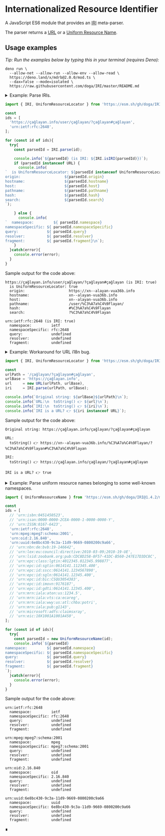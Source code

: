 # Internationalized Resource Identifier

A JavaScript ES6 module that provides an [IRI](https://en.wikipedia.org/wiki/Internationalized_Resource_Identifier)  meta-parser.

The parser returns a [URL](https://developer.mozilla.org/en-US/docs/Web/API/URL) or a [Uniform Resource Name](https://en.wikipedia.org/wiki/Uniform_Resource_Name).

## Usage examples

_Tip: Run the examples below by typing this in your terminal (requires Deno):_

```shell
deno run \
  --allow-net --allow-run --allow-env --allow-read \
  https://deno.land/x/mdrb@2.0.0/mod.ts \
  --dax=false --mode=isolated \
  https://raw.githubusercontent.com/doga/IRI/master/README.md
```

<details data-mdrb>
<summary>Example: Parse IRIs.</summary>

<pre>
description = '''
Running this example is safe, it will not read or write anything to your filesystem.
'''
</pre>
</details>

```javascript
import { IRI, UniformResourceLocator } from 'https://esm.sh/gh/doga/IRI@1.4.2/mod.mjs';

const
ids = [
  'https://çağlayan.info/user/çağlayan/?çağlayan#çağlayan',
  'urn:ietf:rfc:2648',
];

for (const id of ids){
  try{
    const parsedId = IRI.parse(id);

    console.info(`${parsedId} (is IRI: ${IRI.isIRI(parsedId)})`);
    if (parsedId instanceof URL) {
      console.info(
`  is UniformResourceLocator: ${parsedId instanceof UniformResourceLocator}
origin:                    ${parsedId.origin}
hostname:                  ${parsedId.hostname}
host:                      ${parsedId.host}
pathname:                  ${parsedId.pathname}
hash:                      ${parsedId.hash}
search:                    ${parsedId.search}
`);

    } else {
      console.info(
`  namespace:         ${ parsedId.namespace}
namespaceSpecific: ${ parsedId.namespaceSpecific}
query:             ${ parsedId.query}
resolver:          ${ parsedId.resolver}
fragment:          ${ parsedId.fragment}\n`);
    }
  }catch(error){
    console.error(error);
  }
}
```

Sample output for the code above:

```text
https://çağlayan.info/user/çağlayan/?çağlayan#çağlayan (is IRI: true)
  is UniformResourceLocator: true
  origin:                    https://xn--alayan-vua36b.info
  hostname:                  xn--alayan-vua36b.info
  host:                      xn--alayan-vua36b.info
  pathname:                  /user/%C3%A7a%C4%9Flayan/
  hash:                      #%C3%A7a%C4%9Flayan
  search:                    ?%C3%A7a%C4%9Flayan

urn:ietf:rfc:2648 (is IRI: true)
  namespace:         ietf
  namespaceSpecific: rfc:2648
  query:             undefined
  resolver:          undefined
  fragment:          undefined
```

<details data-mdrb>
<summary>Example: Workaround for URL i18n bug.</summary>

<pre>
description = '''
Running this example is safe, it will not read or write anything to your filesystem.
'''
</pre>
</details>

```javascript
import { IRI, UniformResourceLocator } from 'https://esm.sh/gh/doga/IRI@1.4.2/mod.mjs';

const
urlPath = '/çağlayan/?çağlayan#çağlayan',
urlBase = 'https://çağlayan.info',
url     = new URL(urlPath, urlBase),
iri     = IRI.parse(urlPath, urlBase);

console.info(`Original string: ${urlBase}${urlPath}\n`);
console.info(`URL:\n  toString() 👉 ${url}\n`);
console.info(`IRI:\n  toString() 👉 ${iri}\n`);
console.info(`IRI is a URL? 👉 ${iri instanceof URL}`);
```

Sample output for the code above:

```text
Original string: https://çağlayan.info/çağlayan/?çağlayan#çağlayan

URL:
  toString() 👉 https://xn--alayan-vua36b.info/%C3%A7a%C4%9Flayan/?%C3%A7a%C4%9Flayan#%C3%A7a%C4%9Flayan

IRI:
  toString() 👉 https://çağlayan.info/çağlayan/?çağlayan#çağlayan

IRI is a URL? 👉 true
```

<details data-mdrb>
<summary>Example: Parse uniform resource names belonging to some well-known namespaces.</summary>

<pre>
description = '''
Running this example is safe, it will not read or write anything to your filesystem.
'''
</pre>
</details>

```javascript
import { UniformResourceName } from 'https://esm.sh/gh/doga/IRI@1.4.2/mod.mjs';

const
ids = [
  // 'urn:isbn:0451450523',
  // 'urn:isan:0000-0000-2CEA-0000-1-0000-0000-Y',
  // 'urn:ISSN:0167-6423',
  'urn:ietf:rfc:2648',
  'urn:mpeg:mpeg7:schema:2001',
  'urn:oid:2.16.840',
  'urn:uuid:6e8bc430-9c3a-11d9-9669-0800200c9a66',
  // 'urn:nbn:de:bvb:19-146642',
  // 'urn:lex:eu:council:directive:2010-03-09;2010-19-UE',
  // 'urn:lsid:zoobank.org:pub:CDC8D258-8F57-41DC-B560-247E17D3DC8C',
  // 'urn:epc:class:lgtin:4012345.012345.998877',
  // 'urn:epc:id:sgtin:0614141.112345.400',
  // 'urn:epc:id:sscc:0614141.1234567890',
  // 'urn:epc:id:sgln:0614141.12345.400',
  // 'urn:epc:id:bic:CSQU3054383',
  // 'urn:epc:id:imovn:9176187',
  // 'urn:epc:id:gdti:0614141.12345.400',
  // 'urn:mrn:iala:aton:us:1234.5',
  // 'urn:mrn:iala:vts:ca:ecareg',
  // 'urn:mrn:iala:wwy:us:atl:chba:potri',
  // 'urn:mrn:iala:pub:g1143',
  // 'urn:microsoft:adfs:claimsxray',
  // 'urn:eic:10X1001A1001A450',
];

for (const id of ids){
  try{
    const parsedId = new UniformResourceName(id);
    console.info(`${parsedId}
namespace:         ${ parsedId.namespace}
namespaceSpecific: ${ parsedId.namespaceSpecific}
query:             ${ parsedId.query}
resolver:          ${ parsedId.resolver}
fragment:          ${ parsedId.fragment}
`);
  }catch(error){
    console.error(error);
  }
}
```

Sample output for the code above:

```text
urn:ietf:rfc:2648
  namespace:         ietf
  namespaceSpecific: rfc:2648
  query:             undefined
  resolver:          undefined
  fragment:          undefined

urn:mpeg:mpeg7:schema:2001
  namespace:         mpeg
  namespaceSpecific: mpeg7:schema:2001
  query:             undefined
  resolver:          undefined
  fragment:          undefined

urn:oid:2.16.840
  namespace:         oid
  namespaceSpecific: 2.16.840
  query:             undefined
  resolver:          undefined
  fragment:          undefined

urn:uuid:6e8bc430-9c3a-11d9-9669-0800200c9a66
  namespace:         uuid
  namespaceSpecific: 6e8bc430-9c3a-11d9-9669-0800200c9a66
  query:             undefined
  resolver:          undefined
  fragment:          undefined
```

∎
